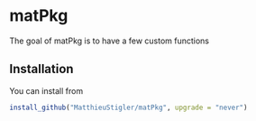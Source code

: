 # matPkg

The goal of matPkg is to have a few custom functions

## Installation

You can install from

``` r
install_github("MatthieuStigler/matPkg", upgrade = "never")
```

